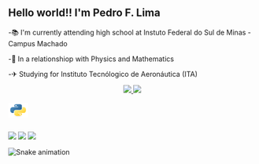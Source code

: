 ## Hello world!! I'm Pedro F. Lima

-📚 I'm currently attending high school at Instuto Federal do Sul de Minas - Campus Machado

-📐 In a relationshiop with Physics and Mathematics

-✈ Studying for Instituto Tecnólogico de Aeronáutica (ITA)


<div align="center">
  <a href="https://github.com/flimape">
   <img width="48%" src="https://github-readme-stats.vercel.app/api?username=flimape&show_icons=true&theme=dark&include_all_commits=true&count_private=true"/>
  <img width="48%"src="https://github-readme-stats.vercel.app/api/top-langs/?username=flimape&layout=compact&langs_count=7&theme=dark"/>
</div>


  <div style="display: inline_block"><br>
  <img align="center" alt="flimape-Python" height="30" width="40" src="https://raw.githubusercontent.com/devicons/devicon/master/icons/python/python-original.svg">
  
  ##
 
<div> 
  <a href="https://www.youtube.com/channel/UCWWohBnxCGflhFctH4k-CFg" target="_blank"><img src="https://img.shields.io/badge/YouTube-FF0000?style=for-the-badge&logo=youtube&logoColor=white" target="_blank"></a>
  <a href="https://instagram.com/flimape" target="_blank"><img src="https://img.shields.io/badge/-Instagram-%23E4405F?style=for-the-badge&logo=instagram&logoColor=white" target="_blank"></a>
  <a href = "pedrolucasfernandesdelima@gmail.com"><img src="https://img.shields.io/badge/-Gmail-%23333?style=for-the-badge&logo=gmail&logoColor=white" target="_blank"></a>
 
  ![Snake animation](https://github.com/flimape/flimape/blob/output/github-contribution-grid-snake.svg)
 
</div>
